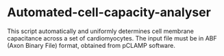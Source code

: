 # Automated-cell-capacity-analyser
This script automatically and uniformly determines cell membrane capacitance across a set of cardiomyocytes. The input file must be in ABF (Axon Binary File) format, obtained from pCLAMP software.
